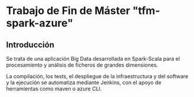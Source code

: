 # Trabajo de Fin de Máster "tfm-spark-azure"

## Introducción


Se trata de una aplicación Big Data desarrollada en Spark-Scala para el procesamiento y análisis de ficheros de grandes dimensiones. 

La compilación, los tests, el despliegue de la infraestructura y del software y la ejecución se automatiza mediante Jenkins, con el apoyo de herramientas como maven o azure CLI.






